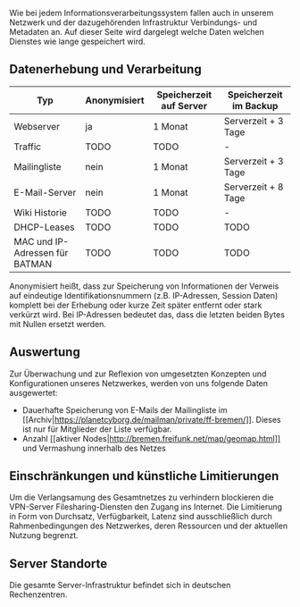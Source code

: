 Wie bei jedem Informationsverarbeitungssystem fallen auch in unserem Netzwerk und der dazugehörenden Infrastruktur Verbindungs- und Metadaten an.
Auf dieser Seite wird dargelegt welche Daten welchen Dienstes wie lange gespeichert wird.

## Datenerhebung und Verarbeitung

| Typ           | Anonymisiert | Speicherzeit auf Server | Speicherzeit im Backup |
|---------------|--------------|-------------------------|------------------------|
| Webserver     | ja           | 1 Monat                 | Serverzeit + 3 Tage    |
| Traffic       | TODO         | TODO                    | -    |
| Mailingliste                    | nein         | 1 Monat                       | Serverzeit + 3 Tage    |
| E-Mail-Server | nein         | 1 Monat                 | Serverzeit + 8 Tage    |
| Wiki Historie | TODO | TODO | - |
| DHCP-Leases | TODO | TODO | TODO |
| MAC und IP-Adressen für BATMAN | TODO  | TODO | TODO |

Anonymisiert heißt, dass zur Speicherung von Informationen der Verweis auf eindeutige Identifikationsnummern (z.B. IP-Adressen, Session Daten) komplett bei der Erhebung oder kurze Zeit später entfernt oder stark verkürzt wird. Bei IP-Adressen bedeutet das, dass die letzten beiden Bytes mit Nullen ersetzt werden.

## Auswertung
Zur Überwachung und zur Reflexion von umgesetzten Konzepten und Konfigurationen unseres Netzwerkes, werden von uns folgende Daten ausgewertet:

* Dauerhafte Speicherung von E-Mails der Mailingliste im [[Archiv|https://planetcyborg.de/mailman/private/ff-bremen/]]. Dieses ist nur für Mitglieder der Liste verfügbar.
* Anzahl [[aktiver Nodes|http://bremen.freifunk.net/map/geomap.html]] und Vermashung innerhalb des Netzes

## Einschränkungen und künstliche Limitierungen
Um die Verlangsamung des Gesamtnetzes zu verhindern blockieren die VPN-Server Filesharing-Diensten den Zugang ins Internet. Die Limitierung in Form von Durchsatz, Verfügbarkeit, Latenz sind ausschließlich durch Rahmenbedingungen des Netzwerkes, deren Ressourcen und der aktuellen Nutzung begrenzt.

## Server Standorte
Die gesamte Server-Infrastruktur befindet sich in deutschen Rechenzentren.
